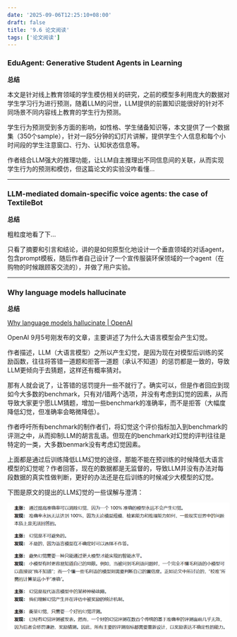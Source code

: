 ```yaml
---
date: '2025-09-06T12:25:10+08:00'
draft: false
title: '9.6 论文阅读'
tags: ['论文阅读']
---
```


### EduAgent: Generative Student Agents in Learning

**总结**

本文是针对线上教育领域的学生模仿相关的研究，之前的模型多利用庞大的数据对学生学习行为进行预测，随着LLM的问世，LLM提供的前置知识能很好的针对不同场景不同内容线上教育的学生行为预测。

学生行为预测受到多方面的影响，如性格、学生储备知识等，本文提供了一个数据集（350个sample），针对一段5分钟的幻灯片讲解，提供学生个人信息和每个小时间段的学生注意窗口、行为、认知状态信息等。

作者结合LLM强大的推理功能，让LLM自主推理出不同信息间的关联，从而实现学生行为的预测和模仿，但这篇论文的实验没咋看懂...

---

### LLM-mediated domain-specific voice agents: the case of TextileBot

**总结**

粗粒度地看了下...

只看了摘要和引言和结论，讲的是如何原型化地设计一个垂直领域的对话agent，包含prompt模板，随后作者自己设计了一个宣传服装环保领域的一个agent（在购物的时候跟顾客交流的），并做了用户实验。

---

### Why language models hallucinate

**总结**

[Why language models hallucinate | OpenAI](https://openai.com/index/why-language-models-hallucinate/)

OpenAI 9月5号刚发布的文章，主要讲述了为什么大语言模型会产生幻觉。

作者描述，LLM（大语言模型）之所以产生幻觉，是因为现在对模型后训练的奖励函数，往往将答错一道题和拒答一道题（承认不知道）的惩罚都是一致的，导致LLM更倾向于去猜题，这样还有概率猜对。

那有人就会说了，让答错的惩罚提升一些不就行了。确实可以，但是作者回应到现如今大多数的benchmark，只有对/错两个选项，并没有考虑到幻觉的因素，从而导致大家更宁愿LLM猜题，增加一些benchmark的准确率，而不是拒答（大幅度降低幻觉，但准确率会略微降低）。

作者呼吁所有benchmark的制作者们，将幻觉这个评价指标加入到benchmark的评测之中，从而抑制LLM的胡言乱语。但现在的benchmark对幻觉的评判往往是特定的一类，大多数benmark没有考虑幻觉因素。

上面都是通过后训练降低LLM幻觉的途径，那能不能在预训练的时候降低大语言模型的幻觉呢？作者回答，现在的数据都是无监督的，导致LLM并没有办法对每段数据的真实性做判断，更好的办法还是在后训练的时候减少大模型的幻觉。

下图是原文的提出的LLM幻觉的一些误解与澄清：

![image-20250906164329093](image-20250906164329093.png)
